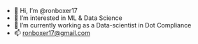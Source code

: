 - 👋 Hi, I’m @ronboxer17
- 👀 I’m interested in ML & Data Science
- 🌱 I’m currently working as a Data-scientist in Dot Compliance 
- 📫 ronboxer17@gmail.com

<!---
ronboxer17/ronboxer17 is a ✨ special ✨ repository because its `README.md` (this file) appears on your GitHub profile.
You can click the Preview link to take a look at your changes.
--->
